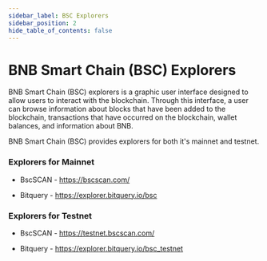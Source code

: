 ```yaml
---
sidebar_label: BSC Explorers
sidebar_position: 2
hide_table_of_contents: false
---
```


# BNB Smart Chain (BSC) Explorers

BNB Smart Chain (BSC) explorers is a graphic user interface designed to allow users to interact with the blockchain. Through this interface, a user can browse information about blocks that have been added to the blockchain, transactions that have occurred on the blockchain, wallet balances, and information about BNB.

BNB Smart Chain (BSC) provides explorers for both it's mainnet and testnet.

### Explorers for Mainnet

* BscSCAN - https://bscscan.com/
    
* Bitquery - https://explorer.bitquery.io/bsc

### Explorers for Testnet

* BscSCAN - https://testnet.bscscan.com/
 
* Bitquery - https://explorer.bitquery.io/bsc_testnet